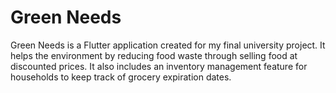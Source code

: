 # Green Needs

Green Needs is a Flutter application created for my final university project. It helps the environment by reducing food waste through selling food at discounted prices. It also includes an inventory management feature for households to keep track of grocery expiration dates.

